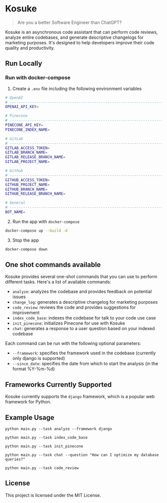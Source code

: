 # Kosuke

> Are you a better Software Engineer than ChatGPT?

Kosuke is an asynchronous code assistant that can perform code reviews, analyze entire codebases, and generate descriptive changelogs for marketing purposes. It's designed to help developers improve their code quality and productivity.

## Run Locally

### Run with docker-compose

1. Create a `.env` file including the following environment variables

```bash
# OpenAI
# ------------------------------------------------------------------------------
OPENAI_API_KEY=

# Pinecone
# ------------------------------------------------------------------------------
PINECONE_API_KEY=
PINECONE_INDEX_NAME=

# GitLab
# ------------------------------------------------------------------------------
GITLAB_ACCESS_TOKEN=
GITLAB_BRANCH_NAME=
GITLAB_RELEASE_BRANCH_NAME=
GITLAB_PROJECT_NAME=

# Github
# ------------------------------------------------------------------------------
GITHUB_ACCESS_TOKEN=
GITHUB_PROJECT_NAME=
GITHUB_BRANCH_NAME=
GITHUB_RELEASE_BRANCH_NAME=

# General
# ------------------------------------------------------------------------------
BOT_NAME=
```

2. Run the app with `docker-compose`

```bash
docker-compose up --build -d
```

3. Stop the app

```bash
docker-compose down
```

## One shot commands available

Kosuke provides several one-shot commands that you can use to perform different tasks. Here's a list of available commands:

- `analyze`: analyzes the codebase and provides feedback on potential issues
- `change_log`: generates a descriptive changelog for marketing purposes
- `code_review`: reviews the code and provides suggestions for improvement
- `index_code_base`: indexes the codebase for talk to your code use case
- `init_pinecone`: initializes Pinecone for use with Kosuke
- `chat`: generates a response to a user question based on your indexed codebase

Each command can be run with the following optional parameters:

- `--framework`: specifies the framework used in the codebase (currently only django is supported)
- `--since_date`: specifies the date from which to start the analysis (in the format %Y-%m-%d)

## Frameworks Currently Supported

Kosuke currently supports the `django` framework, which is a popular web framework for Python.

## Example Usage

    python main.py --task analyze --framework django

    python main.py --task index_code_base

    python main.py --task init_pinecone

    python main.py --task chat --question "How can I optimize my database queries?"

    python main.py --task code_review

## License

This project is licensed under the MIT License.
